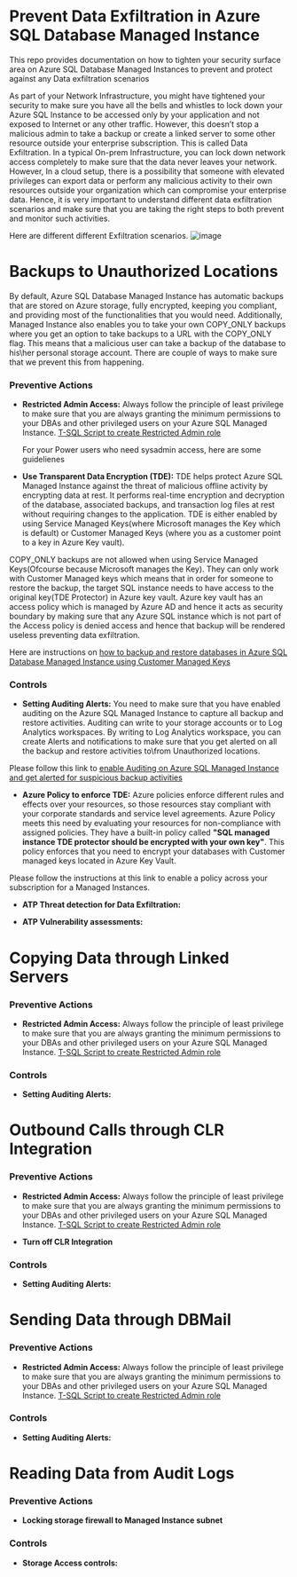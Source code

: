 # Prevent Data Exfiltration in Azure SQL Database Managed Instance
This repo provides documentation on how to tighten your security surface area on Azure SQL Database Managed Instances to prevent and protect against any Data exfiltration scenarios

As part of your Network Infrastructure, you might have tightened your security to make sure you have all the bells and whistles to lock down your Azure SQL Instance to be accessed only by your application and not exposed to Internet or any other traffic. However, this doesn’t stop a malicious admin to take a backup or create a linked server to some other resource outside your enterprise subscription. This is called Data Exfiltration. In a typical On-prem Infrastructure, you can lock down network access completely to make sure that the data never leaves your network. However, In a cloud setup, there is a possibility that someone with elevated privileges can export data or perform any malicious activity to their own resources outside your organization which can compromise your enterprise data. Hence, it is very important to understand different data exfiltration scenarios and make sure that you are taking the right steps to both prevent and monitor such activities.

Here are different different Exfiltration scenarios.
![image](https://user-images.githubusercontent.com/22504173/75120368-4b158100-5659-11ea-8a34-8a05440158e1.png)


# Backups to Unauthorized Locations
By default, Azure SQL Database Managed Instance has automatic backups that are stored on Azure storage, fully encrypted, keeping you compliant, and providing most of the functionalities that you would need. Additionally, Managed Instance also enables you to take your own COPY_ONLY backups where you get an option to take backups to a URL with the COPY_ONLY flag. This means that a malicious user can take a backup of the database to his\her personal storage account. There are couple of ways to make sure that we prevent this from happening.

### Preventive Actions
* **Restricted Admin Access:**
  Always follow the principle of least privilege to make sure that you are always granting the minimum permissions to your DBAs and other privileged users on your Azure SQL Managed Instance.
   [T-SQL Script to create Restricted Admin role](https://github.com/raghavender7/Prevent-Data-Exfiltration-in-Azure-SQL-Managed-Instance/blob/master/Restricted%20Admin.sql)
   
   For your Power users who need sysadmin access, here are some guidelienes
   
* **Use Transparent Data Encryption (TDE):**
TDE helps protect Azure SQL Managed Instance against the threat of malicious offline activity by encrypting data at rest. It performs real-time encryption and decryption of the database, associated backups, and transaction log files at rest without requiring changes to the application. TDE is either enabled by using Service Managed Keys(where Microsoft manages the Key which is default) or Customer Managed Keys (where you as a customer point to a key in Azure Key vault). 

COPY_ONLY backups are not allowed when using Service Managed Keys(Ofcourse because Microsoft manages the Key). They can only work with Customer Managed keys which means that in order for someone to restore the backup, the target SQL instance needs to have access to the original key(TDE Protector) in Azure key vault. Azure key vault has an access policy which is managed by Azure AD and hence it acts as security boundary by making sure that any Azure SQL instance which is not part of the Access policy is denied access and hence that backup will be rendered useless preventing data exfiltration.

Here are instructions on [how to backup and restore databases in Azure SQL Database Managed Instance using Customer Managed Keys](https://github.com/raghavender7/Prevent-Data-Exfiltration-in-Azure-SQL-Managed-Instance/blob/master/BackupRestoreusingCMK.md)
 
### Controls
* **Setting Auditing Alerts:**
You need to make sure that you have enabled auditing on the Azure SQL Managed Instance to capture all backup and restore activities. Auditing can write to your storage accounts or to Log Analytics workspaces. By writing to Log Analytics workspace, you can create Alerts and notifications to make sure that you get alerted on all the backup and restore activities to\from Unauthorized locations.

Please follow this link to [enable Auditing on Azure SQL Managed Instance and get alerted for suspicious backup activities](https://github.com/raghavender7/Prevent-Data-Exfiltration-in-Azure-SQL-Managed-Instance/blob/master/SQLMIAuditforBackuprestore.md)

* **Azure Policy to enforce TDE:**
Azure policies enforce different rules and effects over your resources, so those resources stay compliant with your corporate standards and service level agreements. Azure Policy meets this need by evaluating your resources for non-compliance with assigned policies. They have a built-in policy called **"SQL managed instance TDE protector should be encrypted with your own key"**. This policy enforces that you need to encrypt your databases with Customer managed keys located in Azure Key Vault.

Please follow the instructions at this link to enable a policy across your subscription for a Managed Instances. 

* **ATP Threat detection for Data Exfiltration:**

* **ATP Vulnerability assessments:**

# Copying Data through Linked Servers
### Preventive Actions
* **Restricted Admin Access:**
  Always follow the principle of least privilege to make sure that you are always granting the minimum permissions to your DBAs and other privileged users on your Azure SQL Managed Instance.
   [T-SQL Script to create Restricted Admin role](https://github.com/raghavender7/Prevent-Data-Exfiltration-in-Azure-SQL-Managed-Instance/blob/master/Restricted%20Admin.sql)
   
### Controls
* **Setting Auditing Alerts:**

# Outbound Calls through CLR Integration
### Preventive Actions
* **Restricted Admin Access:**
  Always follow the principle of least privilege to make sure that you are always granting the minimum permissions to your DBAs and other privileged users on your Azure SQL Managed Instance.
   [T-SQL Script to create Restricted Admin role](https://github.com/raghavender7/Prevent-Data-Exfiltration-in-Azure-SQL-Managed-Instance/blob/master/Restricted%20Admin.sql)
   
* **Turn off CLR Integration**
### Controls
* **Setting Auditing Alerts:**

# Sending Data through DBMail
### Preventive Actions
* **Restricted Admin Access:**
  Always follow the principle of least privilege to make sure that you are always granting the minimum permissions to your DBAs and other privileged users on your Azure SQL Managed Instance.
   [T-SQL Script to create Restricted Admin role](https://github.com/raghavender7/Prevent-Data-Exfiltration-in-Azure-SQL-Managed-Instance/blob/master/Restricted%20Admin.sql)
   
### Controls
* **Setting Auditing Alerts:**

# Reading Data from Audit Logs
### Preventive Actions
* **Locking storage firewall to Managed Instance subnet**

### Controls
* **Storage Access controls:**





